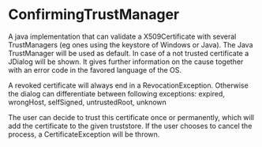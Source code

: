 # ConfirmingTrustManager

A java implementation that can validate a X509Certificate with several TrustManagers (eg ones using the keystore of
Windows or Java). The Java TrustManager will be used as default.
In case of a not trusted certificate a JDialog will be shown. It gives further information on the cause together with an
error code in the favored language of the OS.

A revoked certificate will always end in a RevocationException. Otherwise the dialog can differentiate between following
exceptions:
expired, wrongHost, selfSigned, untrustedRoot, unknown

The user can decide to trust this certificate once or permanently, which will add the certificate to the given truststore.
If the user chooses to cancel the process, a CertificateException will be thrown.